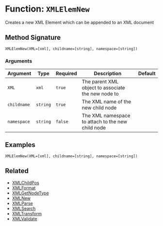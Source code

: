 [comment]: # (Note: This documentation is generated dynamically in the build process.  To modify the contents, change the javadoc on the _invoke method of the BIF class)

# Function: `XMLElemNew`

Creates a new XML Element which can be appended to an XML document

## Method Signature

```
XMLElemNew(XML=[xml], childname=[string], namespace=[string])
```

### Arguments


| Argument | Type | Required | Description | Default |
|----------|------|----------|-------------|---------|
| `XML` | `xml` | `true` | The parent XML object to associate the new node to |  |
| `childname` | `string` | `true` | The XML name of the new child node |  |
| `namespace` | `string` | `false` | The XML namespace to attach to the new child node |  |

## Examples

```
XMLElemNew(XML=[xml], childname=[string], namespace=[string])
```

## Related

  * [XMLChildPos](./XMLChildPos.md)
  * [XMLFormat](./XMLFormat.md)
  * [XMLGetNodeType](./XMLGetNodeType.md)
  * [XMLNew](./XMLNew.md)
  * [XMLParse](./XMLParse.md)
  * [XMLSearch](./XMLSearch.md)
  * [XMLTransform](./XMLTransform.md)
  * [XMLValidate](./XMLValidate.md)
